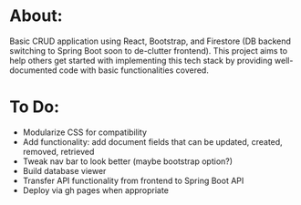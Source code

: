 # About:
Basic CRUD application using React, Bootstrap, and Firestore (DB backend switching to Spring Boot soon to de-clutter frontend). 
This project aims to help others get started with implementing this tech stack by providing well-documented code with basic functionalities covered.

# To Do:
- Modularize CSS for compatibility
- Add functionality: add document fields that can be updated, created, removed, retrieved
- Tweak nav bar to look better (maybe bootstrap option?)
- Build database viewer
- Transfer API functionality from frontend to Spring Boot API
- Deploy via gh pages when appropriate
